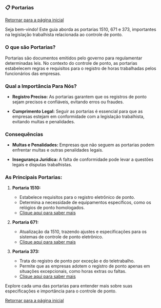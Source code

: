 ### 📋 Portarias

[Retornar para a página inicial](../)

Seja bem-vindo! Este guia aborda as portarias 1510, 671 e 373, importantes na legislação trabalhista relacionada ao controle de ponto. 

### O que são Portarias?

Portarias são documentos emitidos pelo governo para regulamentar determinadas leis. No contexto do controle de ponto, as portarias estabelecem regras e requisitos para o registro de horas trabalhadas pelos funcionários das empresas.

### Qual a Importância Para Nós?

- **Registro Preciso:**
  As portarias garantem que os registros de ponto sejam precisos e confiáveis, evitando erros ou fraudes.

- **Cumprimento Legal:**
  Seguir as portarias é essencial para que as empresas estejam em conformidade com a legislação trabalhista, evitando multas e penalidades.

### Consequências

- **Multas e Penalidades:**
  Empresas que não seguem as portarias podem enfrentar multas e outras penalidades legais.

- **Insegurança Jurídica:**
  A falta de conformidade pode levar a questões legais e disputas trabalhistas.

### As Principais Portarias:

1. **Portaria 1510:**
   - Estabelece requisitos para o registro eletrônico de ponto.
   - Determina a necessidade de equipamentos específicos, como os relógios de ponto homologados.
   - [Clique aqui para saber mais](./1510.md)
   
2. **Portaria 671:**
   - Atualização da 1510, trazendo ajustes e especificações para os sistemas de controle de ponto eletrônico.
   - [Clique aqui para saber mais](./671.md)

3. **Portaria 373:**
   - Trata do registro de ponto por exceção e do teletrabalho.
   - Permite que as empresas adotem o registro de ponto apenas em situações excepcionais, como horas extras ou faltas.
   - [Clique aqui para saber mais](./373.md)

Explore cada uma das portarias para entender mais sobre suas especificações e importância para o controle de ponto.

[Retornar para a página inicial](../)